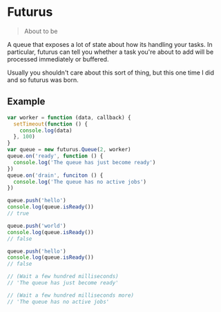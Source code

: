 # Futurus

> About to be

A queue that exposes a lot of state about how its handling your tasks. In particular, futurus can tell you whether a task you're about to add will be processed immediately or buffered.

Usually you shouldn't care about this sort of thing, but this one time I did and so futurus was born.

## Example

```js
var worker = function (data, callback) {
  setTimeout(function () {
    console.log(data)
  }, 100)
}
var queue = new futurus.Queue(2, worker)
queue.on('ready', function () {
  console.log('The queue has just become ready')
})
queue.on('drain', funciton () {
  console.log('The queue has no active jobs')
})

queue.push('hello')
console.log(queue.isReady())
// true

queue.push('world')
console.log(queue.isReady())
// false

queue.push('hello')
console.log(queue.isReady())
// false

// (Wait a few hundred milliseconds)
// 'The queue has just become ready'

// (Wait a few hundred milliseconds more)
// 'The queue has no active jobs'
```
